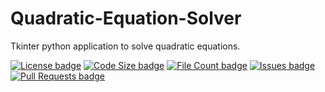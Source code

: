 # Quadratic-Equation-Solver
Tkinter python application to solve quadratic equations.

[![License badge](https://img.shields.io/github/license/neek8044/Quadratic-Equation-Solver)](https://github.com/Neek8044/Quadratic-Equation-Solver/blob/main/LICENSE)
[![Code Size badge](https://img.shields.io/github/languages/code-size/neek8044/Quadratic-Equation-Solver)](https://github.com/Neek8044/Quadratic-Equation-Solver/tree/main/src)
[![File Count badge](https://img.shields.io/github/directory-file-count/neek8044/Quadratic-Equation-Solver/src)](https://github.com/Neek8044/Quadratic-Equation-Solver/tree/main/src)
[![Issues badge](https://img.shields.io/github/issues/neek8044/Quadratic-Equation-Solver)](https://github.com/Neek8044/Quadratic-Equation-Solver/issues)
[![Pull Requests badge](https://img.shields.io/github/issues-pr/neek8044/Quadratic-Equation-Solver)](https://github.com/Neek8044/Quadratic-Equation-Solver/pulls)
